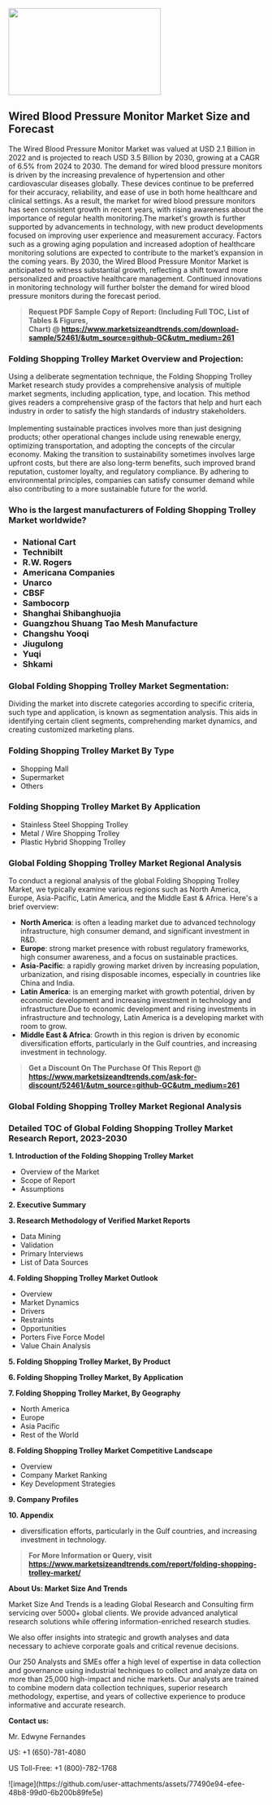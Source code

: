 <p><img class="alignnone size-medium wp-image-20088" src="https://ffe5etoiles.com/wp-content/uploads/2024/12/MST1-300x171.png" alt="" width="300" height="171" /></p><h2>Wired Blood Pressure Monitor Market Size and Forecast</h2>The Wired Blood Pressure Monitor Market was valued at USD 2.1 Billion in 2022 and is projected to reach USD 3.5 Billion by 2030, growing at a CAGR of 6.5% from 2024 to 2030. The demand for wired blood pressure monitors is driven by the increasing prevalence of hypertension and other cardiovascular diseases globally. These devices continue to be preferred for their accuracy, reliability, and ease of use in both home healthcare and clinical settings. As a result, the market for wired blood pressure monitors has seen consistent growth in recent years, with rising awareness about the importance of regular health monitoring.The market's growth is further supported by advancements in technology, with new product developments focused on improving user experience and measurement accuracy. Factors such as a growing aging population and increased adoption of healthcare monitoring solutions are expected to contribute to the market’s expansion in the coming years. By 2030, the Wired Blood Pressure Monitor Market is anticipated to witness substantial growth, reflecting a shift toward more personalized and proactive healthcare management. Continued innovations in monitoring technology will further bolster the demand for wired blood pressure monitors during the forecast period.</p><blockquote id="" class=""><strong>Request PDF Sample Copy of Report: (Including Full TOC, List of Tables &amp; Figures, Chart)&nbsp;@&nbsp;<strong><a href="https://www.marketsizeandtrends.com/download-sample/52461/&utm_source=github-GC&utm_medium=261" target="_blank">https://www.marketsizeandtrends.com/download-sample/52461/&utm_source=github-GC&utm_medium=261</a></strong></strong></blockquote><h3 id="" class="">Folding Shopping Trolley Market&nbsp;Overview and Projection:</h3><p id="" class="">Using a deliberate segmentation technique, the Folding Shopping Trolley Market research study provides a comprehensive analysis of multiple market segments, including application, type, and location. This method gives readers a comprehensive grasp of the factors that help and hurt each industry in order to satisfy the high standards of industry stakeholders. <br /> <br />Implementing sustainable practices involves more than just designing products; other operational changes include using renewable energy, optimizing transportation, and adopting the concepts of the circular economy. Making the transition to sustainability sometimes involves large upfront costs, but there are also long-term benefits, such improved brand reputation, customer loyalty, and regulatory compliance. By adhering to environmental principles, companies can satisfy consumer demand while also contributing to a more sustainable future for the world.</p><h3 id="" class="">Who is the largest manufacturers of&nbsp;Folding Shopping Trolley Market worldwide?</h3><h3 class=""><p><ul><li>National Cart </li><li> Technibilt </li><li> R.W. Rogers </li><li> Americana Companies </li><li> Unarco </li><li> CBSF </li><li> Sambocorp </li><li> Shanghai Shibanghuojia </li><li> Guangzhou Shuang Tao Mesh Manufacture </li><li> Changshu Yooqi </li><li> Jiugulong </li><li> Yuqi </li><li> Shkami</li></ul></p></h3><h3 id="" class="">Global&nbsp;Folding Shopping Trolley Market Segmentation:</h3><p id="" class="">Dividing the market into discrete categories according to specific criteria, such type and application, is known as segmentation analysis. This aids in identifying certain client segments, comprehending market dynamics, and creating customized marketing plans.</p><h3 id="" class="">Folding Shopping Trolley Market&nbsp;By Type</h3><p><p><ul><li>Shopping Mall </li><li> Supermarket </li><li> Others</p></li></ul></p></p><h3 id="" class="">Folding Shopping Trolley Market&nbsp;By Application</h3><p class=""><p><ul><li>Stainless Steel Shopping Trolley </li><li> Metal / Wire Shopping Trolley </li><li> Plastic Hybrid Shopping Trolley</li></ul></p></p><h3 id="" class="">Global Folding Shopping Trolley Market Regional Analysis</h3><p id="" class="">To conduct a regional analysis of the global Folding Shopping Trolley Market, we typically examine various regions such as North America, Europe, Asia-Pacific, Latin America, and the Middle East &amp; Africa. Here's a brief overview:</p><ul><li><strong>North America</strong>: is often a leading market due to advanced technology infrastructure, high consumer demand, and significant investment in R&amp;D.</li><li><strong>Europe</strong>: strong market presence with robust regulatory frameworks, high consumer awareness, and a focus on sustainable practices.</li><li><strong>Asia-Pacific</strong>: a rapidly growing market driven by increasing population, urbanization, and rising disposable incomes, especially in countries like China and India.</li><li><strong>Latin America</strong>: is an emerging market with growth potential, driven by economic development and increasing investment in technology and infrastructure.Due to economic development and rising investments in infrastructure and technology, Latin America is a developing market with room to grow.</li><li><strong>Middle East &amp; Africa</strong>: Growth in this region is driven by economic diversification efforts, particularly in the Gulf countries, and increasing investment in technology.</li></ul><blockquote id="" class=""><strong>Get a Discount On The Purchase Of This Report @ <strong><a href="https://www.marketsizeandtrends.com/ask-for-discount/52461/&utm_source=github-GC&utm_medium=261" target="_blank">https://www.marketsizeandtrends.com/ask-for-discount/52461/&utm_source=github-GC&utm_medium=261</a></strong></strong></blockquote><h3 id="" class="">Global Folding Shopping Trolley Market Regional Analysis</h3><h3 id="" class="">Detailed TOC of Global Folding Shopping Trolley Market Research Report, 2023-2030</h3><p id="" class=""><strong>1. Introduction of the Folding Shopping Trolley Market</strong></p><ul><li>Overview of the Market</li><li>Scope of Report</li><li>Assumptions</li></ul><p id="" class=""><strong>2. Executive Summary</strong></p><p id="" class=""><strong>3. Research Methodology of Verified Market Reports</strong></p><ul><li>Data Mining</li><li>Validation</li><li>Primary Interviews</li><li>List of Data Sources</li></ul><p id="" class=""><strong>4. Folding Shopping Trolley Market Outlook</strong></p><ul><li>Overview</li><li>Market Dynamics</li><li>Drivers</li><li>Restraints</li><li>Opportunities</li><li>Porters Five Force Model</li><li>Value Chain Analysis</li></ul><p id="" class=""><strong>5. Folding Shopping Trolley Market, By Product</strong></p><p id="" class=""><strong>6. Folding Shopping Trolley Market, By Application</strong></p><p id="" class=""><strong>7. Folding Shopping Trolley Market, By Geography</strong></p><ul><li>North America</li><li>Europe</li><li>Asia Pacific</li><li>Rest of the World</li></ul><p id="" class=""><strong>8. Folding Shopping Trolley Market Competitive Landscape</strong></p><ul><li>Overview</li><li>Company Market Ranking</li><li>Key Development Strategies</li></ul><p id="" class=""><strong>9. Company Profiles</strong></p><p id="" class=""><strong>10. Appendix</strong></p><ul><li>diversification efforts, particularly in the Gulf countries, and increasing investment in technology.</li></ul><blockquote id="" class=""><strong>For More Information or Query, visit <strong><strong><a href="https://www.marketsizeandtrends.com/report/folding-shopping-trolley-market/" target="_blank">https://www.marketsizeandtrends.com/report/folding-shopping-trolley-market/</a></strong></strong></strong></blockquote><p id="" class=""><strong>About Us: Market Size And Trends</strong></p><p id="" class="">Market Size And Trends is a leading Global Research and Consulting firm servicing over 5000+ global clients. We provide advanced analytical research solutions while offering information-enriched research studies.</p><p id="" class="">We also offer insights into strategic and growth analyses and data necessary to achieve corporate goals and critical revenue decisions.</p><p id="" class="">Our 250 Analysts and SMEs offer a high level of expertise in data collection and governance using industrial techniques to collect and analyze data on more than 25,000 high-impact and niche markets. Our analysts are trained to combine modern data collection techniques, superior research methodology, expertise, and years of collective experience to produce informative and accurate research.</p><p id="" class=""><strong>Contact us:</strong></p><p id="" class="">Mr. Edwyne Fernandes</p><p id="" class="">US: +1 (650)-781-4080</p><p id="" class="">US Toll-Free: +1 (800)-782-1768</p>
![image](https://github.com/user-attachments/assets/77490e94-efee-48b8-99d0-6b200b89fe5e)
